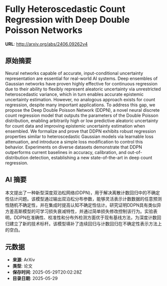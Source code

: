 # Fully Heteroscedastic Count Regression with Deep Double Poisson Networks

**URL**: http://arxiv.org/abs/2406.09262v4

## 原始摘要

Neural networks capable of accurate, input-conditional uncertainty
representation are essential for real-world AI systems. Deep ensembles of
Gaussian networks have proven highly effective for continuous regression due to
their ability to flexibly represent aleatoric uncertainty via unrestricted
heteroscedastic variance, which in turn enables accurate epistemic uncertainty
estimation. However, no analogous approach exists for count regression, despite
many important applications. To address this gap, we propose the Deep Double
Poisson Network (DDPN), a novel neural discrete count regression model that
outputs the parameters of the Double Poisson distribution, enabling arbitrarily
high or low predictive aleatoric uncertainty for count data and improving
epistemic uncertainty estimation when ensembled. We formalize and prove that
DDPN exhibits robust regression properties similar to heteroscedastic Gaussian
models via learnable loss attenuation, and introduce a simple loss modification
to control this behavior. Experiments on diverse datasets demonstrate that DDPN
outperforms current baselines in accuracy, calibration, and out-of-distribution
detection, establishing a new state-of-the-art in deep count regression.


## AI 摘要

本文提出了一种新型深度双泊松网络(DDPN)，用于解决离散计数回归中的不确定性估计问题。该模型通过输出双泊松分布参数，能够灵活表示计数数据的任意预测性随机不确定性，并在集成时提高认知不确定性估计。研究证明DDPN具有类似异方差高斯模型的可学习损失衰减特性，并通过简单损失修改控制该行为。实验表明，DDPN在准确性、校准性和分布外检测方面优于现有基线方法，为深度计数回归建立了新的技术标杆。该模型填补了连续回归与计数回归在不确定性表示方法上的空白。

## 元数据

- **来源**: ArXiv
- **类型**: 论文
- **保存时间**: 2025-05-29T20:02:28Z
- **目录日期**: 2025-05-29
